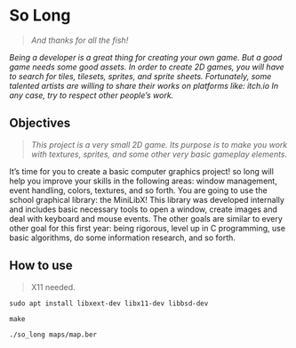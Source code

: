 # So Long
> *And thanks for all the fish!*

*Being a developer is a great thing for creating your own game.*
*But a good game needs some good assets.*
*In order to create 2D games, you will have to search for tiles, tilesets, sprites, and sprite sheets.*
*Fortunately, some talented artists are willing to share their works on platforms like: itch.io*
*In any case, try to respect other people’s work.*

## Objectives
> *This project is a very small 2D game.*
> *Its purpose is to make you work with textures, sprites, and some other very basic gameplay elements.*

It’s time for you to create a basic computer graphics project!
so long will help you improve your skills in the following areas: window management, event handling, colors, textures, and so forth.
You are going to use the school graphical library: the MiniLibX!
This library was developed internally and includes basic necessary tools to open a window, create images and deal with keyboard and mouse events.
The other goals are similar to every other goal for this first year: being rigorous, level up in C programming, use basic algorithms, do some information research, and so forth.

## How to use
> X11 needed.

`sudo apt install libxext-dev libx11-dev libbsd-dev`

`make`

`./so_long maps/map.ber`
